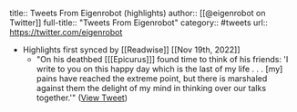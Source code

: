title:: Tweets From Eigenrobot (highlights)
author:: [[@eigenrobot on Twitter]]
full-title:: "Tweets From Eigenrobot"
category:: #tweets
url:: https://twitter.com/eigenrobot

- Highlights first synced by [[Readwise]] [[Nov 19th, 2022]]
	- "On his deathbed [[[Epicurus]]] found time to think of his friends: 'I write to you on this happy day which is the last of my life . . . [my] pains have reached the extreme point, but there is marshaled against them the delight of my mind in thinking over our talks together.'" ([View Tweet](https://twitter.com/eigenrobot/status/1056020935738765312))
